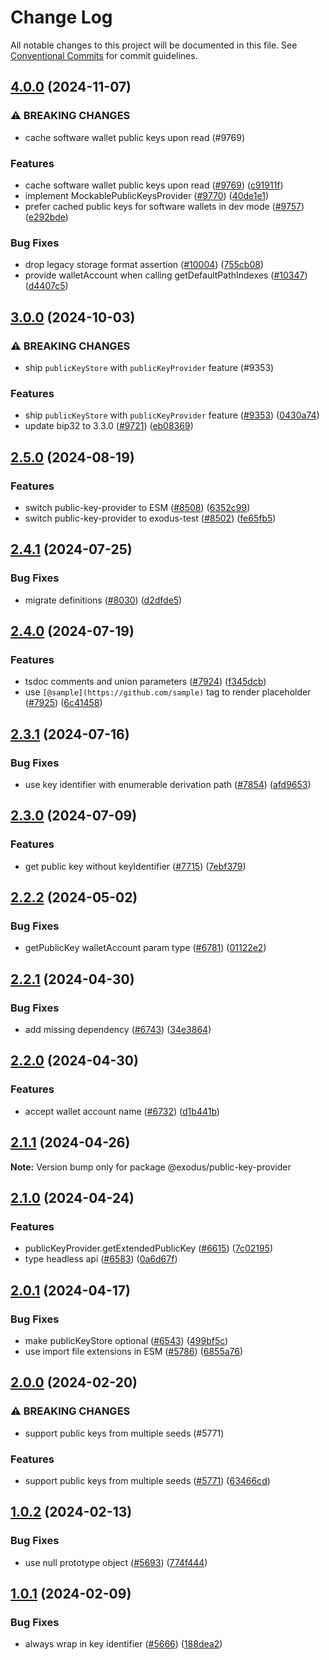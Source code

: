 # Change Log

All notable changes to this project will be documented in this file.
See [Conventional Commits](https://conventionalcommits.org) for commit guidelines.

## [4.0.0](https://github.com/ExodusMovement/exodus-hydra/compare/@exodus/public-key-provider@3.0.0...@exodus/public-key-provider@4.0.0) (2024-11-07)

### ⚠ BREAKING CHANGES

- cache software wallet public keys upon read (#9769)

### Features

- cache software wallet public keys upon read ([#9769](https://github.com/ExodusMovement/exodus-hydra/issues/9769)) ([c91911f](https://github.com/ExodusMovement/exodus-hydra/commit/c91911ff58ac14f43d8cf1577d7b0bf78fd50755))
- implement MockablePublicKeysProvider ([#9770](https://github.com/ExodusMovement/exodus-hydra/issues/9770)) ([40de1e1](https://github.com/ExodusMovement/exodus-hydra/commit/40de1e1fb8b758f7c1239db71d1dceb0078c5d30))
- prefer cached public keys for software wallets in dev mode ([#9757](https://github.com/ExodusMovement/exodus-hydra/issues/9757)) ([e292bde](https://github.com/ExodusMovement/exodus-hydra/commit/e292bde09f094dc5f95ced2ab03cbd2374049e79))

### Bug Fixes

- drop legacy storage format assertion ([#10004](https://github.com/ExodusMovement/exodus-hydra/issues/10004)) ([755cb08](https://github.com/ExodusMovement/exodus-hydra/commit/755cb08029484b46c3a32d119026efe36a84f2bf))
- provide walletAccount when calling getDefaultPathIndexes ([#10347](https://github.com/ExodusMovement/exodus-hydra/issues/10347)) ([d4407c5](https://github.com/ExodusMovement/exodus-hydra/commit/d4407c5e4d9ff34cc8beb762b25ad9e7c00a0baa))

## [3.0.0](https://github.com/ExodusMovement/exodus-hydra/compare/@exodus/public-key-provider@2.5.0...@exodus/public-key-provider@3.0.0) (2024-10-03)

### ⚠ BREAKING CHANGES

- ship `publicKeyStore` with `publicKeyProvider` feature (#9353)

### Features

- ship `publicKeyStore` with `publicKeyProvider` feature ([#9353](https://github.com/ExodusMovement/exodus-hydra/issues/9353)) ([0430a74](https://github.com/ExodusMovement/exodus-hydra/commit/0430a740152811dd3953163b4552a7a46d28d0dd))
- update bip32 to 3.3.0 ([#9721](https://github.com/ExodusMovement/exodus-hydra/issues/9721)) ([eb08369](https://github.com/ExodusMovement/exodus-hydra/commit/eb08369df93ed7239cb106e095b143da0032e174))

## [2.5.0](https://github.com/ExodusMovement/exodus-hydra/compare/@exodus/public-key-provider@2.4.1...@exodus/public-key-provider@2.5.0) (2024-08-19)

### Features

- switch public-key-provider to ESM ([#8508](https://github.com/ExodusMovement/exodus-hydra/issues/8508)) ([6352c99](https://github.com/ExodusMovement/exodus-hydra/commit/6352c99ba4aed7454b66ee30e7c1720d66fe7d3d))
- switch public-key-provider to exodus-test ([#8502](https://github.com/ExodusMovement/exodus-hydra/issues/8502)) ([fe65fb5](https://github.com/ExodusMovement/exodus-hydra/commit/fe65fb56dcc17055e7d617c74052a4d809fdf985))

## [2.4.1](https://github.com/ExodusMovement/exodus-hydra/compare/@exodus/public-key-provider@2.4.0...@exodus/public-key-provider@2.4.1) (2024-07-25)

### Bug Fixes

- migrate definitions ([#8030](https://github.com/ExodusMovement/exodus-hydra/issues/8030)) ([d2dfde5](https://github.com/ExodusMovement/exodus-hydra/commit/d2dfde55dfa843eb52842f64b3aac3a6f9a59069))

## [2.4.0](https://github.com/ExodusMovement/exodus-hydra/compare/@exodus/public-key-provider@2.3.1...@exodus/public-key-provider@2.4.0) (2024-07-19)

### Features

- tsdoc comments and union parameters ([#7924](https://github.com/ExodusMovement/exodus-hydra/issues/7924)) ([f345dcb](https://github.com/ExodusMovement/exodus-hydra/commit/f345dcb76bd7f21dead40afd5a34813e7ee6b999))
- use `[@sample](https://github.com/sample)` tag to render placeholder ([#7925](https://github.com/ExodusMovement/exodus-hydra/issues/7925)) ([6c41458](https://github.com/ExodusMovement/exodus-hydra/commit/6c41458e5fd1e26f7bbac9a73525f766283dbbd6))

## [2.3.1](https://github.com/ExodusMovement/exodus-hydra/compare/@exodus/public-key-provider@2.3.0...@exodus/public-key-provider@2.3.1) (2024-07-16)

### Bug Fixes

- use key identifier with enumerable derivation path ([#7854](https://github.com/ExodusMovement/exodus-hydra/issues/7854)) ([afd9653](https://github.com/ExodusMovement/exodus-hydra/commit/afd96533198a870568a83c4ecf03ead17d7797c1))

## [2.3.0](https://github.com/ExodusMovement/exodus-hydra/compare/@exodus/public-key-provider@2.2.2...@exodus/public-key-provider@2.3.0) (2024-07-09)

### Features

- get public key without keyIdentifier ([#7715](https://github.com/ExodusMovement/exodus-hydra/issues/7715)) ([7ebf379](https://github.com/ExodusMovement/exodus-hydra/commit/7ebf3794142a1d426e80498b3a5f6b914add4794))

## [2.2.2](https://github.com/ExodusMovement/exodus-hydra/compare/@exodus/public-key-provider@2.2.1...@exodus/public-key-provider@2.2.2) (2024-05-02)

### Bug Fixes

- getPublicKey walletAccount param type ([#6781](https://github.com/ExodusMovement/exodus-hydra/issues/6781)) ([01122e2](https://github.com/ExodusMovement/exodus-hydra/commit/01122e2f5ec0f4499f17071969ee9d4aee8f4b25))

## [2.2.1](https://github.com/ExodusMovement/exodus-hydra/compare/@exodus/public-key-provider@2.2.0...@exodus/public-key-provider@2.2.1) (2024-04-30)

### Bug Fixes

- add missing dependency ([#6743](https://github.com/ExodusMovement/exodus-hydra/issues/6743)) ([34e3864](https://github.com/ExodusMovement/exodus-hydra/commit/34e386484f031e205f22cab85e6a78491049cd0f))

## [2.2.0](https://github.com/ExodusMovement/exodus-hydra/compare/@exodus/public-key-provider@2.1.1...@exodus/public-key-provider@2.2.0) (2024-04-30)

### Features

- accept wallet account name ([#6732](https://github.com/ExodusMovement/exodus-hydra/issues/6732)) ([d1b441b](https://github.com/ExodusMovement/exodus-hydra/commit/d1b441b78e446f5215d22bce46dd55d882dfbe5a))

## [2.1.1](https://github.com/ExodusMovement/exodus-hydra/compare/@exodus/public-key-provider@2.1.0...@exodus/public-key-provider@2.1.1) (2024-04-26)

**Note:** Version bump only for package @exodus/public-key-provider

## [2.1.0](https://github.com/ExodusMovement/exodus-hydra/compare/@exodus/public-key-provider@2.0.1...@exodus/public-key-provider@2.1.0) (2024-04-24)

### Features

- publicKeyProvider.getExtendedPublicKey ([#6615](https://github.com/ExodusMovement/exodus-hydra/issues/6615)) ([7c02195](https://github.com/ExodusMovement/exodus-hydra/commit/7c02195ca63c03ab3b4a4ae7b2576dafbd633337))
- type headless api ([#6583](https://github.com/ExodusMovement/exodus-hydra/issues/6583)) ([0a6d67f](https://github.com/ExodusMovement/exodus-hydra/commit/0a6d67fee1a0f115fb72e1f57c6ee5068d8f7345))

## [2.0.1](https://github.com/ExodusMovement/exodus-hydra/compare/@exodus/public-key-provider@2.0.0...@exodus/public-key-provider@2.0.1) (2024-04-17)

### Bug Fixes

- make publicKeyStore optional ([#6543](https://github.com/ExodusMovement/exodus-hydra/issues/6543)) ([499bf5c](https://github.com/ExodusMovement/exodus-hydra/commit/499bf5cc0ed7043ed46d4960631a82033c9b41fc))
- use import file extensions in ESM ([#5786](https://github.com/ExodusMovement/exodus-hydra/issues/5786)) ([6855a76](https://github.com/ExodusMovement/exodus-hydra/commit/6855a769c661df5d3ce4b7823b9c5caff136e2a6))

## [2.0.0](https://github.com/ExodusMovement/exodus-hydra/compare/@exodus/public-key-provider@1.0.2...@exodus/public-key-provider@2.0.0) (2024-02-20)

### ⚠ BREAKING CHANGES

- support public keys from multiple seeds (#5771)

### Features

- support public keys from multiple seeds ([#5771](https://github.com/ExodusMovement/exodus-hydra/issues/5771)) ([63466cd](https://github.com/ExodusMovement/exodus-hydra/commit/63466cd105cbb652d383ede7fe14e9dff5240d3f))

## [1.0.2](https://github.com/ExodusMovement/exodus-hydra/compare/@exodus/public-key-provider@1.0.1...@exodus/public-key-provider@1.0.2) (2024-02-13)

### Bug Fixes

- use null prototype object ([#5693](https://github.com/ExodusMovement/exodus-hydra/issues/5693)) ([774f444](https://github.com/ExodusMovement/exodus-hydra/commit/774f44421014a3f30ceecde3c2f25fa510fe2fe2))

## [1.0.1](https://github.com/ExodusMovement/exodus-hydra/compare/@exodus/public-key-provider@1.0.0...@exodus/public-key-provider@1.0.1) (2024-02-09)

### Bug Fixes

- always wrap in key identifier ([#5666](https://github.com/ExodusMovement/exodus-hydra/issues/5666)) ([188dea2](https://github.com/ExodusMovement/exodus-hydra/commit/188dea2777d5f465b633687b6e90198abfc57493))
